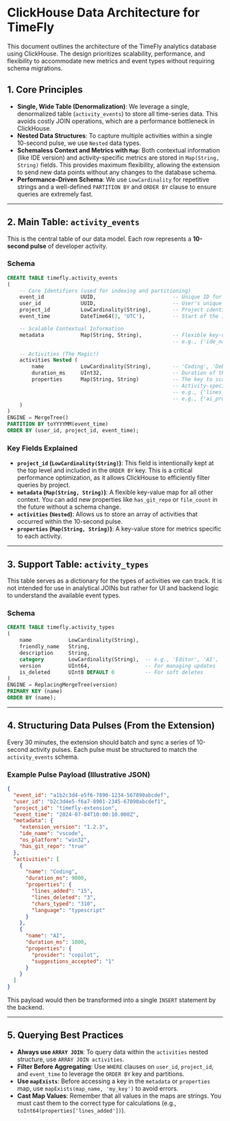 # ClickHouse Data Architecture for TimeFly

This document outlines the architecture of the TimeFly analytics database using ClickHouse. The design prioritizes scalability, performance, and flexibility to accommodate new metrics and event types without requiring schema migrations.

## 1. Core Principles

- **Single, Wide Table (Denormalization)**: We leverage a single, denormalized table (`activity_events`) to store all time-series data. This avoids costly JOIN operations, which are a performance bottleneck in ClickHouse.
- **Nested Data Structures**: To capture multiple activities within a single 10-second pulse, we use `Nested` data types.
- **Schemaless Context and Metrics with `Map`**: Both contextual information (like IDE version) and activity-specific metrics are stored in `Map(String, String)` fields. This provides maximum flexibility, allowing the extension to send new data points without any changes to the database schema.
- **Performance-Driven Schema**: We use `LowCardinality` for repetitive strings and a well-defined `PARTITION BY` and `ORDER BY` clause to ensure queries are extremely fast.

---

## 2. Main Table: `activity_events`

This is the central table of our data model. Each row represents a **10-second pulse** of developer activity.

### Schema

```sql
CREATE TABLE timefly.activity_events
(
    -- Core Identifiers (used for indexing and partitioning)
    event_id            UUID,                         -- Unique ID for this 10s pulse
    user_id             UUID,                         -- User's unique identifier
    project_id          LowCardinality(String),       -- Project identifier (e.g., Git repository name). Kept top-level for performance.
    event_time          DateTime64(3, 'UTC'),         -- Start of the 10s window (ms precision, UTC)

    -- Scalable Contextual Information
    metadata            Map(String, String),          -- Flexible key-value store for context.
                                                      -- e.g., {'ide_name': 'vscode', 'os': 'darwin', 'extension_version': '1.2.3'}

    -- Activities (The Magic!)
    activities Nested (
        name            LowCardinality(String),       -- 'Coding', 'Debugging', 'Reading', 'AI', 'Terminal'
        duration_ms     UInt32,                       -- Duration of this activity within the 10s window
        properties      Map(String, String)           -- The key to scalability!
                                                      -- Activity-specific metrics.
                                                      -- e.g., {'lines_added': '5', 'chars_typed': '120'}
                                                      -- e.g., {'ai_provider': 'copilot', 'suggestions_accepted': '2'}
    )
)
ENGINE = MergeTree()
PARTITION BY toYYYYMM(event_time)
ORDER BY (user_id, project_id, event_time);
```

### Key Fields Explained

- **`project_id` (`LowCardinality(String)`)**: This field is intentionally kept at the top level and included in the `ORDER BY` key. This is a critical performance optimization, as it allows ClickHouse to efficiently filter queries by project.
- **`metadata` (`Map(String, String)`)**: A flexible key-value map for all other context. You can add new properties like `has_git_repo` or `file_count` in the future without a schema change.
- **`activities` (`Nested`)**: Allows us to store an array of activities that occurred within the 10-second pulse.
- **`properties` (`Map(String, String)`)**: A key-value store for metrics specific to each activity.

---

## 3. Support Table: `activity_types`

This table serves as a dictionary for the types of activities we can track. It is not intended for use in analytical JOINs but rather for UI and backend logic to understand the available event types.

### Schema

```sql
CREATE TABLE timefly.activity_types
(
    name            LowCardinality(String),
    friendly_name   String,
    description     String,
    category        LowCardinality(String),  -- e.g., 'Editor', 'AI', 'System', 'Debugging'
    version         UInt64,                  -- For managing updates
    is_deleted      UInt8 DEFAULT 0          -- For soft deletes
)
ENGINE = ReplacingMergeTree(version)
PRIMARY KEY (name)
ORDER BY (name);
```

---

## 4. Structuring Data Pulses (From the Extension)

Every 30 minutes, the extension should batch and sync a series of 10-second activity pulses. Each pulse must be structured to match the `activity_events` schema.

### Example Pulse Payload (Illustrative JSON)

```json
{
  "event_id": "a1b2c3d4-e5f6-7890-1234-567890abcdef",
  "user_id": "b2c3d4e5-f6a7-8901-2345-67890abcdef1",
  "project_id": "timefly-extension",
  "event_time": "2024-07-04T10:00:10.000Z",
  "metadata": {
    "extension_version": "1.2.3",
    "ide_name": "vscode",
    "os_platform": "win32",
    "has_git_repo": "true"
  },
  "activities": [
    {
      "name": "Coding",
      "duration_ms": 9000,
      "properties": {
        "lines_added": "15",
        "lines_deleted": "3",
        "chars_typed": "310",
        "language": "typescript"
      }
    },
    {
      "name": "AI",
      "duration_ms": 1000,
      "properties": {
        "provider": "copilot",
        "suggestions_accepted": "1"
      }
    }
  ]
}
```
This payload would then be transformed into a single `INSERT` statement by the backend.

---

## 5. Querying Best Practices

- **Always use `ARRAY JOIN`**: To query data within the `activities` nested structure, use `ARRAY JOIN activities`.
- **Filter Before Aggregating**: Use `WHERE` clauses on `user_id`, `project_id`, and `event_time` to leverage the `ORDER BY` key and partitions.
- **Use `mapExists`**: Before accessing a key in the `metadata` or `properties` map, use `mapExists(map_name, 'my_key')` to avoid errors.
- **Cast Map Values**: Remember that all values in the maps are strings. You must cast them to the correct type for calculations (e.g., `toInt64(properties['lines_added'])`).